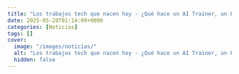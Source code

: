 ```yaml
---
title: "Los trabajos tech que nacen hoy - ¿Qué hace un AI Trainer, un Prompt Engineer o un Developer Advocate?"
date: 2025-05-28T01:14:09+0000
categories: [Noticias]
tags: []
cover:
  image: "/images/noticias/"
  alt: "Los trabajos tech que nacen hoy - ¿Qué hace un AI Trainer, un Prompt Engineer o un Developer Advocate?"
  hidden: false
---
```



